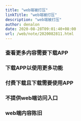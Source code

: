 ```yaml
---
title: "web端被打压"
linkTitle: "web端被打压"
description: "web端被打压"
author: denalon
date: 2020-08-28T09:01:40+08:00
url: /web/note/2020082811.html
---
```


### 查看更多内容需要下载APP

### 下载APP以使用更多功能

### 付费下载且下载需要使用APP

### 不提供web端访问入口

### web端内容陈旧

